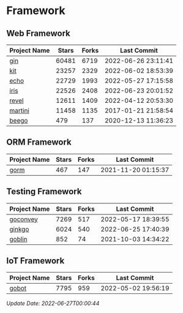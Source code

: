 # Framework

## Web Framework
| Project Name | Stars | Forks | Last Commit |
| ------------ | ----- | ----- | ----------- |
| [gin](https://github.com/gin-gonic/gin) | 60481 | 6719 | 2022-06-26 23:11:41 |
| [kit](https://github.com/go-kit/kit) | 23257 | 2329 | 2022-06-02 18:53:39 |
| [echo](https://github.com/labstack/echo) | 22729 | 1993 | 2022-05-27 17:15:58 |
| [iris](https://github.com/kataras/iris) | 22526 | 2408 | 2022-06-23 20:01:52 |
| [revel](https://github.com/revel/revel) | 12611 | 1409 | 2022-04-12 20:53:30 |
| [martini](https://github.com/go-martini/martini) | 11458 | 1135 | 2017-01-21 21:58:54 |
| [beego](https://github.com/astaxie/beego) | 479 | 137 | 2020-12-13 11:36:23 |

## ORM Framework
| Project Name | Stars | Forks | Last Commit |
| ------------ | ----- | ----- | ----------- |
| [gorm](https://github.com/jinzhu/gorm) | 467 | 147 | 2021-11-20 01:15:37 |

## Testing Framework
| Project Name | Stars | Forks | Last Commit |
| ------------ | ----- | ----- | ----------- |
| [goconvey](https://github.com/smartystreets/goconvey) | 7269 | 517 | 2022-05-17 18:39:55 |
| [ginkgo](https://github.com/onsi/ginkgo) | 6024 | 540 | 2022-06-25 17:40:39 |
| [goblin](https://github.com/franela/goblin) | 852 | 74 | 2021-10-03 14:34:22 |

## IoT Framework
| Project Name | Stars | Forks | Last Commit |
| ------------ | ----- | ----- | ----------- |
| [gobot](https://github.com/hybridgroup/gobot) | 7795 | 959 | 2022-05-02 19:56:19 |

*Update Date: 2022-06-27T00:00:44*